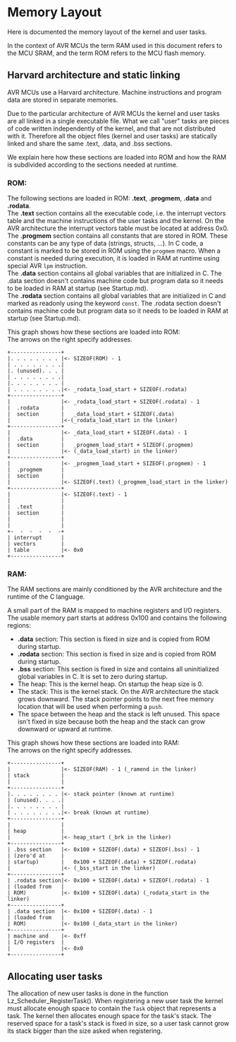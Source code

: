 <!---
SPDX-License-Identifier: GPL-3.0-only
This file is part of Lazuli.
Copyright (c) 2016-2020, Remi Andruccioli <remi.andruccioli@gmail.com>
--->

# Memory Layout

Here is documented the memory layout of the kernel and user tasks.

In the context of AVR MCUs the term RAM used in this document refers to the MCU
SRAM, and the term ROM refers to the MCU flash memory.

## Harvard architecture and static linking

AVR MCUs use a Harvard architecture. Machine instructions and program data are
stored in separate memories.

Due to the particular architecture of AVR MCUs the kernel and user tasks are
all linked in a single executable file. What we call "user" tasks are pieces of
code written independently of the kernel, and that are not distributed with it.
Therefore all the object files (kernel and user tasks) are statically linked
and share the same .text, .data, and .bss sections.

We explain here how these sections are loaded into ROM and how the RAM is
subdivided according to the sections needed at runtime.


### ROM:

The following sections are loaded in ROM: __.text__, __.progmem__, __.data__
and __.rodata__.  
The __.text__ section contains all the executable code, i.e. the interrupt
vectors table and the machine instructions of the user tasks and the kernel.
On the AVR architecture the interrupt vectors table must be located at address
0x0.  
The __.progmem__ section contains all constants that are stored in ROM. These
constants can be any type of data (strings, structs, ...). In C code, a constant
is marked to be stored in ROM using the `progmem` macro. When a constant is
needed during execution, it is loaded in RAM at runtime using special AVR `lpm`
instruction.  
The __.data__ section contains all global variables that are initialized in C.
The .data section doesn't contains machine code but program data so it needs
to be loaded in RAM at startup (see Startup.md).  
The __.rodata__ section contains all global variables that are initialized in C
and marked as readonly using the keyword `const`.
The .rodata section doesn't contains machine code but program data so it needs
to be loaded in RAM at startup (see Startup.md).

This graph shows how these sections are loaded into ROM:  
The arrows on the right specify addresses.

    +----------------+
    |. . . . . . . . |<- SIZEOF(ROM) - 1
    | . . . . . . . .|
    |. (unused). . . |
    | . . . . . . . .|
    |. . . . . . . . |
    | . . . . . . . .|<- _rodata_load_start + SIZEOF(.rodata)
    +----------------+
    |                |<- _rodata_load_start + SIZEOF(.rodata) - 1
    |  .rodata       |
    |  section       |   _data_load_start + SIZEOF(.data)
    |                |<-(_rodata_load_start in the linker)
    +----------------+
    |                |<- _data_load_start + SIZEOF(.data) - 1
    |  .data         |
    |  section       |   _progmem_load_start + SIZEOF(.progmem)
    |                |<- (_data_load_start) in the linker)
    +----------------+
    |                |<- _progmem_load_start + SIZEOF(.progmem) - 1
    |  .progmem      |
    |  section       |
    |                |<- SIZEOF(.text) (_progmem_load_start in the linker)
    +----------------+
    |                |<- SIZEOF(.text) - 1
    |                |
    |  .text         |
    |  section       |
    |                |
    |                |
    +-  -  -  -  -  -+
    | interrupt      |
    | vectors        |
    | table          |<- 0x0 
    +----------------+ 


### RAM:

The RAM sections are mainly conditioned by the AVR architecture and the
runtime of the C language.

A small part of the RAM is mapped to machine registers and I/O registers.
The usable memory part starts at address 0x100 and contains the following
regions:
* __.data__ section: This section is fixed in size and is copied from ROM during
  startup.
* __.rodata__ section: This section is fixed in size and is copied from ROM
  during startup.
* __.bss__ section: This section is fixed in size and contains all uninitialized
  global variables in C. It is set to zero during startup.
* The heap: This is the kernel heap. On startup the heap size is 0.
* The stack: This is the kernel stack. On the AVR architecture the stack grows
  downward. The stack pointer points to the next free memory location that will
  be used when performing a `push`.
* The space between the heap and the stack is left unused. This space isn't
  fixed in size because both the heap and the stack can grow downward or
  upward at runtime.

This graph shows how these sections are loaded into RAM:  
The arrows on the right specify addresses.

    +----------------+
    |                |<- SIZEOF(RAM) - 1 (_ramend in the linker)
    | stack          |
    |                |
    +----------------+
    |. . . . . . . . |<- stack pointer (known at runtime)
    | (unused). . . .|
    |. . . . . . . . |
    | . . . . . . . .|<- break (known at runtime)
    +----------------+
    |                |
    | heap           |
    |                |<- heap_start (_brk in the linker)
    +----------------+ 
    | .bss section   |<- 0x100 + SIZEOF(.data) + SIZEOF(.bss) - 1
    | (zero'd at     |
    | startup)       |   0x100 + SIZEOF(.data) + SIZEOF(.rodata)
    |                |<- (_bss_start in the linker)
    +----------------+
    | .rodata section|<- 0x100 + SIZEOF(.data) + SIZEOF(.rodata) - 1
    | (loaded from   |
    | ROM)           |<- 0x100 + SIZEOF(.data) (_rodata_start in the linker)
    +----------------+
    | .data section  |<- 0x100 + SIZEOF(.data) - 1
    | (loaded from   |
    | ROM)           |<- 0x100 (_data_start in the linker)
    +----------------+
    | machine and    |<- 0xff
    | I/O registers  |
    |                |<- 0x0
    +----------------+


## Allocating user tasks

The allocation of new user tasks is done in the function
Lz_Scheduler_RegisterTask().
When registering a new user task the kernel must allocate enough space to
contain the `Task` object that represents a task. The kernel then allocates
enough space for the task's stack.
The reserved space for a task's stack is fixed in size, so a user task cannot
grow its stack bigger than the size asked when registering.
